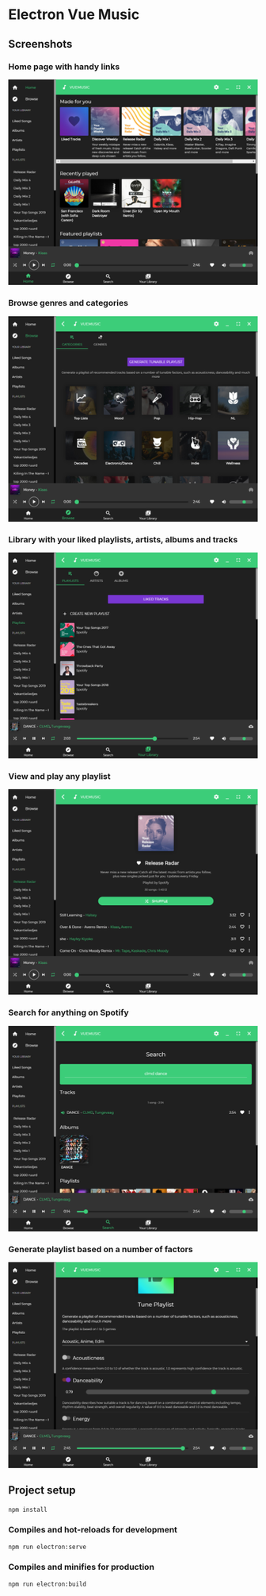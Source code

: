 # Electron Vue Music

## Screenshots

### Home page with handy links
![Home](/gh/home.png?raw=true "Home")
### Browse genres and categories
![Browse](/gh/browse.png?raw=true "Browse")
### Library with your liked playlists, artists, albums and tracks
![Library](/gh/library.png?raw=true "Library")
### View and play any playlist
![Playlist](/gh/playlist.png?raw=true "Playlist")
### Search for anything on Spotify
![Search](/gh/search.png?raw=true "Search")
### Generate playlist based on a number of factors
![Generate playlist](/gh/tune.png?raw=true "Generate playlist")


## Project setup
```
npm install
```

### Compiles and hot-reloads for development
```
npm run electron:serve
```

### Compiles and minifies for production
```
npm run electron:build
```
